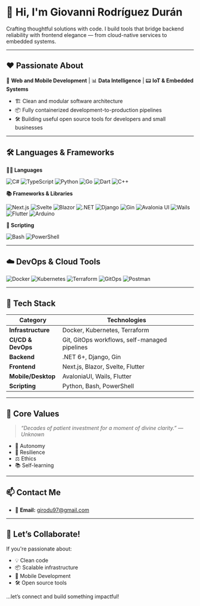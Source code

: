 # 👋 Hi, I'm Giovanni Rodríguez Durán

Crafting thoughtful solutions with code. I build tools that bridge backend reliability with frontend elegance — from cloud-native services to embedded systems.

---

## ❤️ Passionate About

🎯 **Web and Mobile Development** | 📊 **Data Intelligence** | 📟 **IoT & Embedded Systems**

- 🏗️ Clean and modular software architecture  
- 📦 Fully containerized development-to-production pipelines  
- 🛠️ Building useful open source tools for developers and small businesses

---

## 🛠️ Languages & Frameworks

**🧑‍💻 Languages**

![C#](https://img.shields.io/badge/C%23-239120?style=for-the-badge&logo=csharp&logoColor=white)
![TypeScript](https://img.shields.io/badge/TypeScript-3178C6?style=for-the-badge&logo=typescript&logoColor=white)
![Python](https://img.shields.io/badge/Python-3776AB?style=for-the-badge&logo=python&logoColor=white)
![Go](https://img.shields.io/badge/Go-00ADD8?style=for-the-badge&logo=go&logoColor=white)
![Dart](https://img.shields.io/badge/Dart-0175C2?style=for-the-badge&logo=dart&logoColor=white)
![C++](https://img.shields.io/badge/C++-00599C?style=for-the-badge&logo=cplusplus&logoColor=white)

**📚 Frameworks & Libraries**

![Next.js](https://img.shields.io/badge/Next.js-000000?style=for-the-badge&logo=nextdotjs&logoColor=white)
![Svelte](https://img.shields.io/badge/Svelte-F1413D?style=for-the-badge&logo=svelte&logoColor=white)
![Blazor](https://img.shields.io/badge/Blazor-512BD4?style=for-the-badge&logo=blazor&logoColor=white)
![.NET](https://img.shields.io/badge/.NET-512BD4?style=for-the-badge&logo=dotnet&logoColor=white)
![Django](https://img.shields.io/badge/Django-092E20?style=for-the-badge&logo=django&logoColor=white)
![Gin](https://img.shields.io/badge/Gin_Framework-00A98F?style=for-the-badge&logo=go&logoColor=white)
![Avalonia UI](https://img.shields.io/badge/Avalonia_UI-6B4CAF?style=for-the-badge&logo=github&logoColor=white)
![Wails](https://img.shields.io/badge/Wails-4B3263?style=for-the-badge&logo=go&logoColor=white)
![Flutter](https://img.shields.io/badge/Flutter-02569B?style=for-the-badge&logo=flutter&logoColor=white)
![Arduino](https://img.shields.io/badge/Arduino-00979D?style=for-the-badge&logo=arduino&logoColor=white)

**📜 Scripting**

![Bash](https://img.shields.io/badge/Bash-4EAA25?style=for-the-badge&logo=gnubash&logoColor=white)
![PowerShell](https://img.shields.io/badge/PowerShell-5391FE?style=for-the-badge&logo=powershell&logoColor=white)

---

## ☁️ DevOps & Cloud Tools

![Docker](https://img.shields.io/badge/Docker-2496ED?style=for-the-badge&logo=docker&logoColor=white)
![Kubernetes](https://img.shields.io/badge/Kubernetes-326CE5?style=for-the-badge&logo=kubernetes&logoColor=white)
![Terraform](https://img.shields.io/badge/Terraform-7B42BC?style=for-the-badge&logo=terraform&logoColor=white)
![GitOps](https://img.shields.io/badge/GitOps-181717?style=for-the-badge&logo=githubactions&logoColor=white)
![Postman](https://img.shields.io/badge/Tested_with-Postman-orange?style=for-the-badge&logo=postman&logoColor=white)

---


## 🧰 Tech Stack

| Category           | Technologies                                                                 |
|--------------------|------------------------------------------------------------------------------|
| **Infrastructure** | Docker, Kubernetes, Terraform                                                |
| **CI/CD & DevOps** | Git, GitOps workflows, self-managed pipelines                                |
| **Backend**        | .NET 6+, Django, Gin                                                         |
| **Frontend**       | Next.js, Blazor, Svelte, Flutter                                             |
| **Mobile/Desktop** | AvaloniaUI, Wails, Flutter                                                   |
| **Scripting**      | Python, Bash, PowerShell                                                     |

---

## 🧱 Core Values

> _“Decades of patient investment for a moment of divine clarity.” — Unknown_

- 🧭 Autonomy  
- 🔄 Resilience  
- ⚖️ Ethics  
- 📚 Self-learning  

---

## 📫 Contact Me

- 📧 **Email:** [girodu97@gmail.com](mailto:girodu97@gmail.com)

---

## 🤝 Let’s Collaborate!

If you're passionate about:
- 💡 Clean code  
- 📦 Scalable infrastructure  
- 📱 Mobile Development  
- 🛠️ Open source tools  

…let’s connect and build something impactful!
